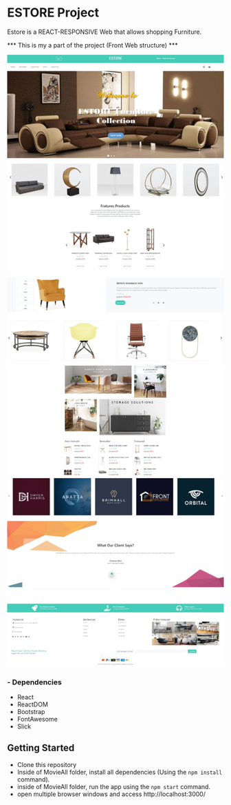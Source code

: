 # ESTORE Project

Estore is a REACT-RESPONSIVE Web that allows shopping Furniture.

*** This is my a part of the project (Front Web structure)  ***

!["ESTORE"](https://github.com/ryu923/Estore/blob/master/public/Estore1.JPG)
!["ESTORE"](https://github.com/ryu923/Estore/blob/master/public/Estore2.JPG)
!["ESTORE"](https://github.com/ryu923/Estore/blob/master/public/Estore3.JPG)
!["ESTORE"](https://github.com/ryu923/Estore/blob/master/public/Estore4.JPG)
!["ESTORE"](https://github.com/ryu923/Estore/blob/master/public/Estore5.JPG)
!["ESTORE"](https://github.com/ryu923/Estore/blob/master/public/Estore6.JPG)

### - Dependencies
- React
- ReactDOM
- Bootstrap
- FontAwesome
- Slick

## Getting Started
- Clone this repository
- Inside of MovieAll folder, install all dependencies (Using the `npm install` command).
- inside of MovieAll folder, run the app using the `npm start` command.
- open multiple browser windows and access http://localhost:3000/

